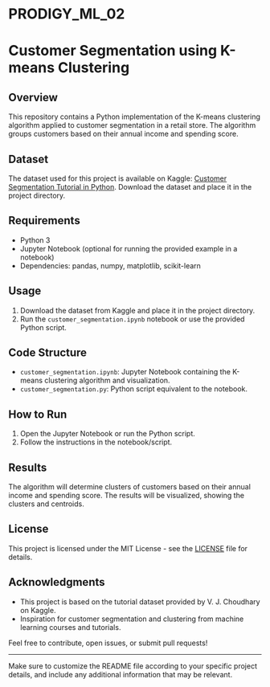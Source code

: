 # PRODIGY_ML_02
# Customer Segmentation using K-means Clustering

## Overview

This repository contains a Python implementation of the K-means clustering algorithm applied to customer segmentation in a retail store. The algorithm groups customers based on their annual income and spending score.

## Dataset

The dataset used for this project is available on Kaggle: [Customer Segmentation Tutorial in Python](https://www.kaggle.com/datasets/vjchoudhary7/customer-segmentation-tutorial-in-python). Download the dataset and place it in the project directory.

## Requirements

- Python 3
- Jupyter Notebook (optional for running the provided example in a notebook)
- Dependencies: pandas, numpy, matplotlib, scikit-learn

## Usage

1. Download the dataset from Kaggle and place it in the project directory.
2. Run the `customer_segmentation.ipynb` notebook or use the provided Python script.

## Code Structure

- `customer_segmentation.ipynb`: Jupyter Notebook containing the K-means clustering algorithm and visualization.
- `customer_segmentation.py`: Python script equivalent to the notebook.

## How to Run

1. Open the Jupyter Notebook or run the Python script.
2. Follow the instructions in the notebook/script.

## Results

The algorithm will determine clusters of customers based on their annual income and spending score. The results will be visualized, showing the clusters and centroids.

## License

This project is licensed under the MIT License - see the [LICENSE](LICENSE) file for details.

## Acknowledgments

- This project is based on the tutorial dataset provided by V. J. Choudhary on Kaggle.
- Inspiration for customer segmentation and clustering from machine learning courses and tutorials.

Feel free to contribute, open issues, or submit pull requests!

---

Make sure to customize the README file according to your specific project details, and include any additional information that may be relevant.
